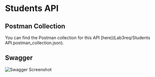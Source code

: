 # Students API

## Postman Collection

You can find the Postman collection for this API [here](Lab3req/Students API.postman_collection.json).

## Swagger

![Swagger Screenshot](lab3req/screenshot.png)



